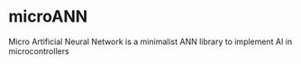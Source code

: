 # microANN
Micro Artificial Neural Network is a minimalist ANN library to implement AI in microcontrollers
